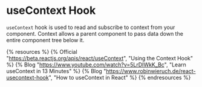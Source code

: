 # useContext Hook

`useContext` hook is used to read and subscribe to context from your component. Context allows a parent component to pass data down the entire component tree below it.

{% resources %}
  {% Official "https://beta.reactjs.org/apis/react/useContext", "Using the Context Hook" %}
  {% Blog "https://www.youtube.com/watch?v=5LrDIWkK_Bc", "Learn useContext in 13 Minutes" %}
  {% Blog "https://www.robinwieruch.de/react-usecontext-hook", "How to useContext in React" %}
{% endresources %}
